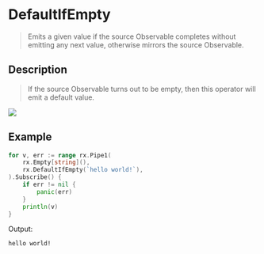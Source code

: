 # DefaultIfEmpty

> Emits a given value if the source Observable completes without emitting any next value, otherwise mirrors the source Observable.

## Description

> If the source Observable turns out to be empty, then this operator will emit a default value.

![](https://rxjs.dev/assets/images/marble-diagrams/defaultIfEmpty.png)


## Example

```go
for v, err := range rx.Pipe1(
    rx.Empty[string](),
    rx.DefaultIfEmpty(`hello world!`),
).Subscribe() {
    if err != nil {
        panic(err)
    }
    println(v)
}
```

Output:

```
hello world!
```
